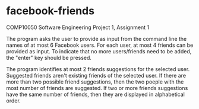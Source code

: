 # facebook-friends
COMP10050 Software Engineering Project 1, Assignment 1

The program asks the user to provide as input from the command line the names of at most 6 Facebook users. 
For each user, at most 4 friends can be provided as input. 
To indicate that no more users/friends need to be added, the "enter" key should be pressed.

The program identifies at most 2 friends suggestions for the selected user. 
Suggested friends aren't existing friends of the selected user. 
If there are more than two possible friend suggestions, then the two poeple with the most number of friends are suggested. 
If two or more friends suggestions have the same number of friends, then they are displayed in alphabetical order.

